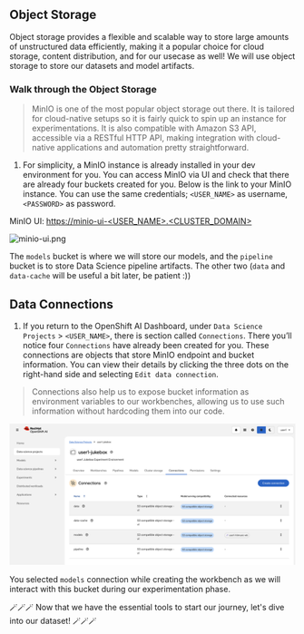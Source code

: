 ## Object Storage

Object storage provides a flexible and scalable way to store large amounts of unstructured data efficiently, making it a popular choice for cloud storage, content distribution, and for our usecase as well! We will use object storage to store our datasets and model artifacts.

### Walk through the Object Storage

> MinIO is one of the most popular object storage out there. It is tailored for cloud-native setups so it is fairly quick to spin up an instance for experimentations. It is also compatible with Amazon S3 API, accessible via a RESTful HTTP API, making integration with cloud-native applications and automation pretty straightforward.

1. For simplicity, a MinIO instance is already installed in your dev environment for you. You can access MinIO via UI and check that there are already four buckets created for you. Below is the link to your MinIO instance. You can use the same credentials; `<USER_NAME>` as username, `<PASSWORD>` as password.


MinIO UI: [https://minio-ui-<USER_NAME>.<CLUSTER_DOMAIN>](https://minio-ui-<USER_NAME>.<CLUSTER_DOMAIN>)


![minio-ui.png](./images/minio-ui.png)

The `models` bucket is where we will store our models, and the `pipeline` bucket is to store Data Science pipeline artifacts. The other two (`data` and `data-cache` will be useful a bit later, be patient :))

## Data Connections

1. If you return to the OpenShift AI Dashboard, under `Data Science Projects` > `<USER_NAME>`, there is section called `Connections`. There you’ll notice four `Connections` have already been created for you. These connections are objects that store MinIO endpoint and bucket information. You can view their details by clicking the three dots on the right-hand side and selecting `Edit data connection`.

> Connections also help us to expose bucket information as environment variables to our workbenches, allowing us to use such information without hardcoding them into our code.

![data-connections.png](./images/data-connections.png)

You selected `models` connection while creating the workbench as we will interact with this bucket during our experimentation phase.


 🪄🪄🪄 Now that we have the essential tools to start our journey, let's dive into our dataset! 🪄🪄🪄